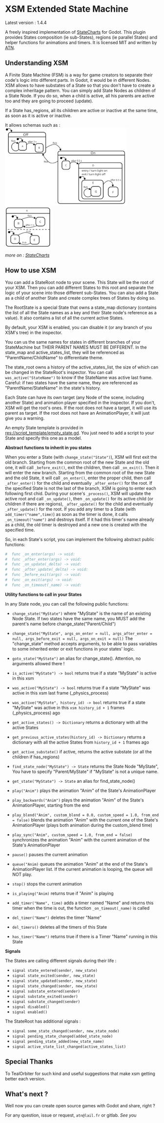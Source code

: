 XSM Extended State Machine
==========================

Latest version : 1.4.4

A freely inspired implementation of [StateCharts](https://statecharts.github.io/what-is-a-statechart.html) for Godot. This plugin provides States composition (ie sub-States), regions (ie parallel States) and helper functions for animations and timers. It is licensed MIT and written by [ATN](https://gitlab.com/atnb).


Understanding XSM
-----------------

A Finite State Machine (FSM) is a way for game creators to separate their code's logic into different parts. In Godot, it would be in different Nodes. XSM allows to have substates of a State so that you don't have to create a complex inheritage pattern. You can simply add State Nodes as children of a State Node. If you do so, when a child is active, all his parents are active too and they are going to proceed (update).

If a State has_regions, all its children are active or inactive at the same time, as soon as it is active or inactive.

It allows schemas such as :
<img src="readme_files/stateschart_composition.svg" alt="statechart" width="400"/>
<img src="readme_files/stateschart_regions.svg" alt="statechart" width="150"/>

_more on : [StateCharts](https://statecharts.github.io/what-is-a-statechart.html)_


How to use XSM
---------------

You can add a StateRoot node to your scene. This State will be the root of your XSM. Then you can add different States to this root and separate the logic of your scene into those different sub-States. You can also add a State as a child of another State and create complex trees of States by doing so.

The RootState is a special State that owns a state_map dictionary (contains the list of all the State names as a key and their State node's reference as a value). It also contains a list of all the current active States.

By default, your XSM is enabled, you can disable it (or any branch of you XSM's tree) in the inspector.

You can us the same names for states in different branches of your StateMachine but THEIR PARENT NAMES MUST BE DIFFERENT. In the state_map and active_states_list, they will be referenced as "ParentName/ChildName" to differentiate theme.

The state_root owns a history of the active_states_list, the size of which can be changed in the StateRoot's inspector. You can call `was_active("StateName")` to know if the StateName was active last frame. Careful: if two states have the same name, they are referenced as "ParentName/StateName" in the state's history.

Each State can have its own target (any Node of the scene, including another State) and animation player specified in the inspector. If you don't, XSM will get the root's ones. If the root does not have a target, it will use its parent as target. If the root does not have an AnimationPlayer, it will just give you a warning.

An empty State template is provided in [res://script_template/empty_state.gd](https://gitlab.com/atnb/xsm/-/blob/master/script_templates/empty_state.gd). You just need to add a script to your State and specify this one as a model.


**Abstract functions to inherit in you states**

When you enter a State (with `change_state("State")`), XSM will first exit the old branch. Starting from the common root of the new State and the old one, it will call `_before_exit()`, exit the children, then call `_on_exit()`.
Then it will enter the new branch. Starting from the common root of the new State and the old State, it will call `_on_enter()`, enter the proper child, then call `_after_enter()` for the child and eventually `_after_enter()` for the root. If the specified State is not the last of the branch, XSM is going to enter each following first chid.
During your scene's `_process()`, XSM will update the active root and call `_on_update()`, then `_on_update()` for its active child (or children if there are regions), `_after_update()` for the child and eventually `_after_update()` for the root.
If you add any timer to a State (with `add_timer("name",time)`) as soon as the timer is done, it calls `_on_timeout("name")` and destroys itself. If it had this timer's name already as a child, the old timer is destroyed and a new one is created with the specified time.

So, in each State's script, you can implement the following abstract public functions:
```python
#  func _on_enter(args) -> void:
#  func _after_enter(args) -> void:
#  func _on_update(_delta) -> void:
#  func _after_update(_delta) -> void:
#  func _before_exit(args) -> void:
#  func _on_exit(args) -> void:
#  func _on_timeout(_name) -> void:
```


**Utility functions to call in your States**

In any State node, you can call the following public functions:

* `change_state("MyState")`
   where "MyState" is the name of an existing Node State. If two states have the same name, you MUST add the parent's name before change_state("Parent/Child")

* `change_state("MyState", args_on_enter = null, args_after_enter = null, args_before_exit = null, args_on_exit = null)`
   The "change_state" method accepts arguments, to be able to pass variables to some inherited enter or exit functions in your states' logic.
   
* `goto_state("MyState")`
   an alias for change_state(). Attention, no arguments allowed there !
   
* `is_active("MyState") -> bool`
   returns true if a state "MyState" is active in this xsm
   
* `was_active("MyState") -> bool`
   returns true if a state "MyState" was active in this xsm last frame (_physics_process)
   
* `was_active("MyState", history_id) -> bool`
   returns true if a state "MyState" was active in this `xsm history_id + 1` frames (_physics_process) ago
   
*  `get_active_states() -> Dictionary`
   returns a dictionary with all the active States

*  `get_previous_active_states(history_id) -> Dictionary`
   returns a dictionary with all the active States from `history_id + 1` frames ago

* `get_active_substate()`
   if active, returns the active substate (or all the children if has_regions)

* `find_state_node("MyState") -> State`
   returns the State Node "MyState", You have to specify "Parent/MyState" if "MyState" is not a unique name.

* `get_state("MyState") -> State`
   an alias for find_state_node()

* `play("Anim")`
   plays the animation "Anim" of the State's AnimationPlayer

* `play_backwards("Anim")`
   plays the animation "Anim" of the State's AnimationPlayer, starting from the end

* `play_blend("Anim", custom_blend = 0.0, custom_speed = 1.0, from_end = false)`
   blends the animation "Anim" with the current one of the State's AnimationPlayer (plays both animation during the custom_blend time)

* `play_sync("Anim", custom_speed = 1.0, from_end = false)`
   synchronizes the animation "Anim" with the current animation of the State's AnimationPlayer

* `pause()`
   pauses the current animation

* `queue("Anim)`
   queues the animation "Anim" at the end of the State's AnimationPlayer list. If the current animation is looping, the queue will NOT play.

* `stop()`
   stops the current animation

* `is_playing("Anim)`
   returns true if "Anim" is playing

* `add_timer("Name", time)`
   adds a timer named "Name" and returns this timer
   when the time is out, the function `_on_timeout(_name)` is called
   
* `del_timer("Name")`
   deletes the timer "Name"
   
* `del_timers()`
   deletes all the timers of this State
   
* `has_timer("Name")`
   returns true if there is a Timer "Name" running in this State


**Signals**

The States are calling different signals during their life :

* `signal state_entered(sender, new_state)`
* `signal state_exited(sender, new_state)`
* `signal state_updated(sender, new_state)`
* `signal state_changed(sender, new_state)`
* `signal substate_entered(sender)`
* `signal substate_exited(sender)`
* `signal substate_changed(sender)`
* `signal disabled()`
* `signal enabled()`

The StateRoot has additional signals :

* `signal some_state_changed(sender, new_state_node)`
* `signal pending_state_changed(added_state_node)`
* `signal pending_state_added(new_state_name)`
* `signal active_state_list_changed(active_states_list)`

Special Thanks
-----------------

To TealOrbiter for such kind and useful suggestions that make xsm getting better each version.


What's next ?
-----------------

Well now you can create open source games with Godot and share, right ?

For any question, issue or request, `atn@lail.fr` or gitlab.
_See you_
